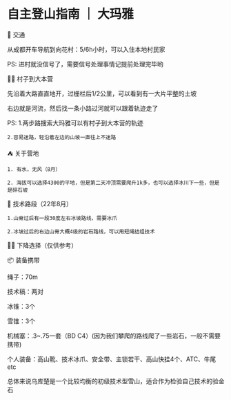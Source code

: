 # 自主登山指南 ｜ 大玛雅

🚗 交通

从成都开车导航到向花村：5/6h小时，可以入住本地村民家

PS: 进村就没信号了，需要信号处理事情记提前处理完毕哟

🚶‍♀️ 村子到大本营

先沿着大路直直地开，过栅栏后1/2公里，可以看到有一大片平整的土坡

右边就是河流，然后找一条小路过河就可以跟着轨迹走了

PS: 
    1.两步路搜索大玛雅可以有村子到大本营的轨迹

    2.容易迷路，轻沿着左边的山坡一直往上不迷路

⛺️ 关于营地

    1. 有水，无风（8月）

    2. 海拔可以选择4300的平地，但是第二天冲顶需要爬升1k多，也可以选择冰川下一些，但是是碎石坡


🧊 技术路段（22年8月）

    1.山脊过后有一段30度左右冰坡路线，需要冰爪

    2.冰坡过后的右边山脊大概4级的岩石路线，可以用短绳结组技术

🧗‍♂️ 下降选择（仅供参考）


📦 装备携带


绳子：70m

技术稿：两对

冰锥：3个

雪锥：3个

机械塞：.3~.75一套（BD C4）(因为我们攀爬的路线爬了一些岩石，一般不需要携带)

个人装备：高山靴、技术冰爪、安全带、主锁若干、高山快挂4个、ATC、牛尾 etc

总体来说乌库楚是一个比较均衡的初级技术型雪山，适合作为检验自己技术的验金石